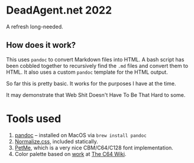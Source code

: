 # DeadAgent.net 2022

A refresh long-needed.

## How does it work?

This uses `pandoc` to convert Markdown files into HTML. A bash script has been
cobbled together to recursively find the `.md` files and convert them to
HTML. It also uses a custom `pandoc` template for the HTML output.

So far this is pretty basic. It works for the purposes I have at the time.

It may demonstrate that Web Shit Doesn't Have To Be That Hard to some.

# Tools used

1. [pandoc](https://pandoc.org/) – installed on MacOS via `brew install pandoc`
2. [Normalize.css](https://github.com/necolas/normalize.css), included statically.
3. [PetMe](https://www.kreativekorp.com/software/fonts/c64.shtml), which is a very nice CBM/C64/C128 font implementation.
4. Color palette based on [work](https://www.c64-wiki.com/wiki/Color) at [The C64 Wiki](https://www.c64-wiki.com).